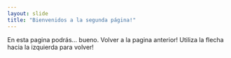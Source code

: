 ```yaml
---
layout: slide
title: "Bienvenidos a la segunda página!"
---
```

En esta pagina podrás... bueno. Volver a la pagina anterior!
Utiliza la flecha hacia la izquierda para volver!

